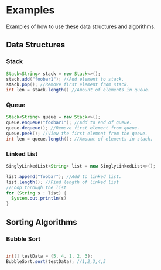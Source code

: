 # Examples 
Examples of how to use these data structures and algorithms. 

## Data Structures

### Stack 
```Java
Stack<String> stack = new Stack<>();
stack.add("foobar1"); //Add element to stack. 
stack.pop(); //Remove first element from stack. 
int len = stack.length() //Amount of elements in queue. 
```

### Queue
```Java
Stack<String> queue = new Stack<>();
queue.enqueue("foobar1"); //Add to end of queue. 
queue.dequeue(); //Remove first element from queue. 
queue.peek(); //View the first element from the queue.
int len = queue.length(); //Amount of elements in stack. 
```


### Linked List 
```Java
SinglyLinkedList<String> list = new SinglyLinkedList<>();

list.append("foobar"); //Add to linked list.
list.length(); //Find length of linked list
//Loop through the list 
for (String s : list) { 
  System.out.println(s)
}
```


## Sorting Algorithms 

### Bubble Sort
```Java

int[] testData = {5, 4, 1, 2, 3};
BubbleSort.sort(testData); //1,2,3,4,5
```


